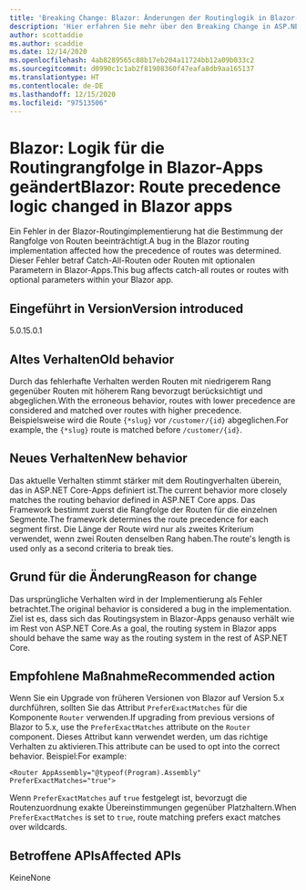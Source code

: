 ```yaml
---
title: 'Breaking Change: Blazor: Änderungen der Routinglogik in Blazor-Apps'
description: 'Hier erfahren Sie mehr über den Breaking Change in ASP.NET Core 5.0 mit dem Titel „Blazor: Änderungen der Routinglogik in Blazor-Apps'
author: scottaddie
ms.author: scaddie
ms.date: 12/14/2020
ms.openlocfilehash: 4ab8289565c88b17eb204a11724bb12a09b033c2
ms.sourcegitcommit: d0990c1c1ab2f81908360f47eafa8db9aa165137
ms.translationtype: HT
ms.contentlocale: de-DE
ms.lasthandoff: 12/15/2020
ms.locfileid: "97513506"
---
```

# <a name="blazor-route-precedence-logic-changed-in-blazor-apps"></a><span data-ttu-id="2ec09-103">Blazor: Logik für die Routingrangfolge in Blazor-Apps geändert</span><span class="sxs-lookup"><span data-stu-id="2ec09-103">Blazor: Route precedence logic changed in Blazor apps</span></span>

<span data-ttu-id="2ec09-104">Ein Fehler in der Blazor-Routingimplementierung hat die Bestimmung der Rangfolge von Routen beeinträchtigt.</span><span class="sxs-lookup"><span data-stu-id="2ec09-104">A bug in the Blazor routing implementation affected how the precedence of routes was determined.</span></span> <span data-ttu-id="2ec09-105">Dieser Fehler betraf Catch-All-Routen oder Routen mit optionalen Parametern in Blazor-Apps.</span><span class="sxs-lookup"><span data-stu-id="2ec09-105">This bug affects catch-all routes or routes with optional parameters within your Blazor app.</span></span>

## <a name="version-introduced"></a><span data-ttu-id="2ec09-106">Eingeführt in Version</span><span class="sxs-lookup"><span data-stu-id="2ec09-106">Version introduced</span></span>

<span data-ttu-id="2ec09-107">5.0.1</span><span class="sxs-lookup"><span data-stu-id="2ec09-107">5.0.1</span></span>

## <a name="old-behavior"></a><span data-ttu-id="2ec09-108">Altes Verhalten</span><span class="sxs-lookup"><span data-stu-id="2ec09-108">Old behavior</span></span>

<span data-ttu-id="2ec09-109">Durch das fehlerhafte Verhalten werden Routen mit niedrigerem Rang gegenüber Routen mit höherem Rang bevorzugt berücksichtigt und abgeglichen.</span><span class="sxs-lookup"><span data-stu-id="2ec09-109">With the erroneous behavior, routes with lower precedence are considered and matched over routes with higher precedence.</span></span> <span data-ttu-id="2ec09-110">Beispielsweise wird die Route `{*slug}` vor `/customer/{id}` abgeglichen.</span><span class="sxs-lookup"><span data-stu-id="2ec09-110">For example, the `{*slug}` route is matched before `/customer/{id}`.</span></span>

## <a name="new-behavior"></a><span data-ttu-id="2ec09-111">Neues Verhalten</span><span class="sxs-lookup"><span data-stu-id="2ec09-111">New behavior</span></span>

<span data-ttu-id="2ec09-112">Das aktuelle Verhalten stimmt stärker mit dem Routingverhalten überein, das in ASP.NET Core-Apps definiert ist.</span><span class="sxs-lookup"><span data-stu-id="2ec09-112">The current behavior more closely matches the routing behavior defined in ASP.NET Core apps.</span></span> <span data-ttu-id="2ec09-113">Das Framework bestimmt zuerst die Rangfolge der Routen für die einzelnen Segmente.</span><span class="sxs-lookup"><span data-stu-id="2ec09-113">The framework determines the route precedence for each segment first.</span></span> <span data-ttu-id="2ec09-114">Die Länge der Route wird nur als zweites Kriterium verwendet, wenn zwei Routen denselben Rang haben.</span><span class="sxs-lookup"><span data-stu-id="2ec09-114">The route's length is used only as a second criteria to break ties.</span></span>

## <a name="reason-for-change"></a><span data-ttu-id="2ec09-115">Grund für die Änderung</span><span class="sxs-lookup"><span data-stu-id="2ec09-115">Reason for change</span></span>

<span data-ttu-id="2ec09-116">Das ursprüngliche Verhalten wird in der Implementierung als Fehler betrachtet.</span><span class="sxs-lookup"><span data-stu-id="2ec09-116">The original behavior is considered a bug in the implementation.</span></span> <span data-ttu-id="2ec09-117">Ziel ist es, dass sich das Routingsystem in Blazor-Apps genauso verhält wie im Rest von ASP.NET Core.</span><span class="sxs-lookup"><span data-stu-id="2ec09-117">As a goal, the routing system in Blazor apps should behave the same way as the routing system in the rest of ASP.NET Core.</span></span>

## <a name="recommended-action"></a><span data-ttu-id="2ec09-118">Empfohlene Maßnahme</span><span class="sxs-lookup"><span data-stu-id="2ec09-118">Recommended action</span></span>

<span data-ttu-id="2ec09-119">Wenn Sie ein Upgrade von früheren Versionen von Blazor auf Version 5.x durchführen, sollten Sie das Attribut `PreferExactMatches` für die Komponente `Router` verwenden.</span><span class="sxs-lookup"><span data-stu-id="2ec09-119">If upgrading from previous versions of Blazor to 5.x, use the `PreferExactMatches` attribute on the `Router` component.</span></span> <span data-ttu-id="2ec09-120">Dieses Attribut kann verwendet werden, um das richtige Verhalten zu aktivieren.</span><span class="sxs-lookup"><span data-stu-id="2ec09-120">This attribute can be used to opt into the correct behavior.</span></span> <span data-ttu-id="2ec09-121">Beispiel:</span><span class="sxs-lookup"><span data-stu-id="2ec09-121">For example:</span></span>

```razor
<Router AppAssembly="@typeof(Program).Assembly" PreferExactMatches="true">
```

<span data-ttu-id="2ec09-122">Wenn `PreferExactMatches` auf `true` festgelegt ist, bevorzugt die Routenzuordnung exakte Übereinstimmungen gegenüber Platzhaltern.</span><span class="sxs-lookup"><span data-stu-id="2ec09-122">When `PreferExactMatches` is set to `true`, route matching prefers exact matches over wildcards.</span></span>

## <a name="affected-apis"></a><span data-ttu-id="2ec09-123">Betroffene APIs</span><span class="sxs-lookup"><span data-stu-id="2ec09-123">Affected APIs</span></span>

<span data-ttu-id="2ec09-124">Keine</span><span class="sxs-lookup"><span data-stu-id="2ec09-124">None</span></span>

<!--

## Category

ASP.NET Core

## Affected APIs

Not detectable via API analysis

-->
